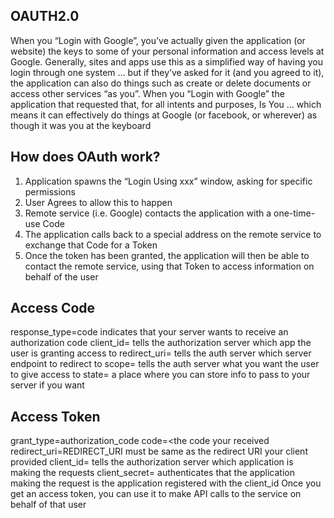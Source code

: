 ## OAUTH2.0
When you “Login with Google”, you’ve actually given the application (or website) the keys to some of your personal information and access levels at Google. Generally, sites and apps use this as a simplified way of having you login through one system … but if they’ve asked for it (and you agreed to it), the application can also do things such as create or delete documents or access other services “as you”. When you “Login with Google” the application that requested that, for all intents and purposes, Is You … which means it can effectively do things at Google (or facebook, or wherever) as though it was you at the keyboard

## How does OAuth work?
1. Application spawns the “Login Using xxx” window, asking for specific permissions
2. User Agrees to allow this to happen
3. Remote service (i.e. Google) contacts the application with a one-time-use Code
4. The application calls back to a special address on the remote service to exchange that Code for a Token
5. Once the token has been granted, the application will then be able to contact the remote service, using that Token to access information on behalf of the user

## Access Code
response_type=code indicates that your server wants to receive an authorization code
client_id=<your client id> tells the authorization server which app the user is granting access to
redirect_uri=<your redirect uri> tells the auth server which server endpoint to redirect to
scope=<list of scopes> tells the auth server what you want the user to give access to
state=<anything you want> a place where you can store info to pass to your server if you want

## Access Token
grant_type=authorization_code
code=<the code your received
redirect_uri=REDIRECT_URI must be same as the redirect URI your client provided
client_id=<your client id> tells the authorization server which application is making the requests
client_secret=<your client secret> authenticates that the application making the request is the application registered with the client_id
Once you get an access token, you can use it to make API calls to the service on behalf of that user
